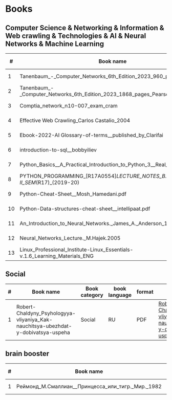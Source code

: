 # Books
## Computer Science & Networking & Information & Web crawling & Technologies & AI & Neural Networks & Machine Learning

|#| Book name |Book category |book language | format|link to the file| QR code|
| --------| -------- | -------- | ------- | -------- | ------- | -------- | 
| 1| Tanenbaum_-_Computer_Networks_6th_Edition_2023_960_pages_Pearson|Computer Science| RU |PDF|[Tanenbaum_-_Computer_Networks_6th_Edition_2023_960_pages_Pearson.pdf](https://github.com/ooge0/books/blob/master/content/Tanenbaum_-_Computer_Networks_6th_Edition_2023_960_pages_Pearson.pdf)| ![image](https://github.com/ooge0/books/assets/16800412/fed78cb6-e09d-4ed8-956c-2c83dbbc87b1)|
|2|Tanenbaum_-_Computer_Networks_6th_Edition_2023_1868_pages_Pearson|Computer Science|RU| fb2| [Tanenbaum_-_Computer_Networks_6th_Edition_2023_1868_pages_Pearson.fb2](https://github.com/ooge0/books/blob/master/content/Tanenbaum_-_Computer_Networks_6th_Edition_2023_1868_pages_Pearson.fb2)|![image](https://github.com/ooge0/books/assets/16800412/220b3092-8089-414f-acce-10c244f91465)|
|3|Comptia_network_n10-007_exam_cram|Networking|ENG|PDF|[Comptia_network_n10-007_exam_cram.pdf](https://github.com/ooge0/books/blob/master/content/Comptia_network_n10-007_exam_cram.pdf)|![image](https://github.com/ooge0/books/assets/16800412/9f19861d-9679-4f42-aa55-5e8876d4da04)|
|4 |Effective Web Crawling_Carlos Castalio_2004|Web crawling|ENG|PDF| [Effective Web Crawling_Carlos Castalio_2004.pdf](https://github.com/ooge0/books/blob/master/content/Effective%20Web%20Crawling_Carlos%20Castalio_2004.pdf)|![image](https://github.com/ooge0/books/assets/16800412/f1977847-e0b5-4b77-8093-1e3d3216defe)
|5| Ebook-2022-AI Glossary-of-terms__published_by_Clarifai|AI|ENG|PDF| [Ebook-2022-AI_Glossary-of-terms__published_by_Clarifai.pdf](https://github.com/ooge0/books/blob/master/content/Ebook-2022-AI_Glossary-of-terms__published_by_Clarifai.pdf) |![image](https://github.com/ooge0/books/assets/16800412/4a6b0b56-2a84-433c-a473-aec40056a2de)
|6| introduction-to-sql__bobbyiliev|Computer Science|ENG|PDF|[introduction-to-sql__bobbyiliev.pdf](https://github.com/ooge0/books/blob/master/content/introduction-to-sql__bobbyiliev.pdf)|![image](https://github.com/ooge0/books/assets/16800412/8a3ab2b9-e2f5-4f22-b53d-88595ccaa889)|
|7| Python_Basics__A_Practical_Introduction_to_Python_3__Real_Python|Computer Science|ENG|PDF|[Python_Basics__A_Practical_Introduction_to_Python_3__Real_Python.pdf](https://github.com/ooge0/books/blob/master/content/Python_Basics__A_Practical_Introduction_to_Python_3__Real_Python.pdf)| ![image](https://github.com/ooge0/books/assets/16800412/883fdf26-d8b0-4200-a98d-5ed124b6b117)
|8| PYTHON_PROGRAMMING_[R17A0554]_LECTURE_NOTES_B.TECH_III_YEAR_–_II_SEM_(R17)_(2019-20)|Computer Science|ENG|PDF|[PYTHON_PROGRAMMING_[R17A0554]_LECTURE_NOTES_B.TECH_III_YEAR_–_II_SEM_(R17)_(2019-20).pdf](https://github.com/ooge0/books/blob/master/content/PYTHON_PROGRAMMING_%5BR17A0554%5D_LECTURE_NOTES_B.TECH_III_YEAR_%E2%80%93_II_SEM_(R17)_(2019-20).pdf)|![image](https://github.com/ooge0/books/assets/16800412/3e9892c7-71aa-4350-b5b1-c54ed75579b6)
 |9| Python-Cheat-Sheet__Mosh_Hamedani.pdf|Computer Science|ENG|PDF| [Python-Cheat-Sheet__Mosh_Hamedani.pdf](https://github.com/ooge0/books/blob/master/content/Python-Cheat-Sheet__Mosh_Hamedani.pdf)|![image](https://github.com/ooge0/books/assets/16800412/ed1d8f98-e733-402a-8526-ea9a0b67a0d2) 
 |10| Python-Data-structures-cheat-sheet__intellipaat.pdf |Computer Science|ENG|PDF|[Python-Data-structures-cheat-sheet__intellipaat.pdf](https://github.com/ooge0/books/blob/master/content/Python-Data-structures-cheat-sheet__intellipaat.pdf)|![image](https://github.com/ooge0/books/assets/16800412/c28a7e0d-2031-4637-82ce-595453f2fac1)
 |11| An_Introduction_to_Neural_Networks._James_A._Anderson_1996|Neural_Networks|ENG|PDF|[An_Introduction_to_Neural_Networks._James_A._Anderson_1996.pdf](https://icedrive.net/s/tjfXNT1NB72YZiCZwGXz1XWRTkj1)|![image](https://github.com/ooge0/books/assets/16800412/04dad0bb-48df-49d7-bab7-55ea045cbc6d)
 |12| Neural_Networks_Lecture._M.Hajek.2005| Neural Networks|ENG|PDF|[Neural_Networks_Lecture._M.Hajek.2005.pdf](https://github.com/ooge0/books/blob/master/content/Neural_Networks_Lecture._M.Hajek.2005.pdf)|![image](https://github.com/ooge0/books/assets/16800412/c4f354c2-f41b-478a-be19-ecb1fddf8412)
|13| Linux_Professional_Institute-Linux_Essentials-v.1.6_Learning_Materials_ENG| Computer Science|ENG|PDF|[Linux_Professional_Institute-Linux_Essentials-v.1.6_Learning_Materials_ENG.pdf](https://github.com/ooge0/books/blob/master/content/Linux_Professional_Institute-Linux_Essentials-v.1.6_Learning_Materials_ENG.pdf)|![image](https://github.com/ooge0/books/assets/16800412/6093d026-8a6a-45a7-9003-05bd5b77f9fc)



 

## Social
|#| Book name |Book category |book language |format|link to the file| QR code|
| --------| -------- | -------- | ------- | -------- | ------- | -------- | 
|1|Robert-Chaldyny_Psyhologyya-vliyaniya_Kak-nauchitsya-ubezhdat-y-dobivatsya-uspeha|Social|RU|PDF|[Robert-Chaldyny_Psyhologyya-vliyaniya_Kak-nauchitsya-ubezhdat-y-dobivatsya-uspeha.pdf](https://github.com/ooge0/books/blob/master/content/Robert-Chaldyny_Psyhologyya-vliyaniya_Kak-nauchitsya-ubezhdat-y-dobivatsya-uspeha.pdf)|![image](https://github.com/ooge0/books/assets/16800412/e36d5997-4864-4f8a-89dd-634985873c09)|


## brain booster

|#| Book name |Book category |book language |format|link to the file| QR code|
| --------| -------- | -------- | ------- | -------- | ------- | -------- | 
|1|Реймонд_М.Смаллиан__Принцесса_или_тигр._Мир._1982|Logic|RU|PDF|[Реймонд_М.Смаллиан__Принцесса_или_тигр._Мир._1982.pdf](https://github.com/ooge0/books/blob/master/content/Реймонд_М.Смаллиан__Принцесса_или_тигр._Мир._1982.pdf)|![image](https://github.com/ooge0/books/assets/16800412/d054df5d-008f-42da-8643-91ce56476271)
